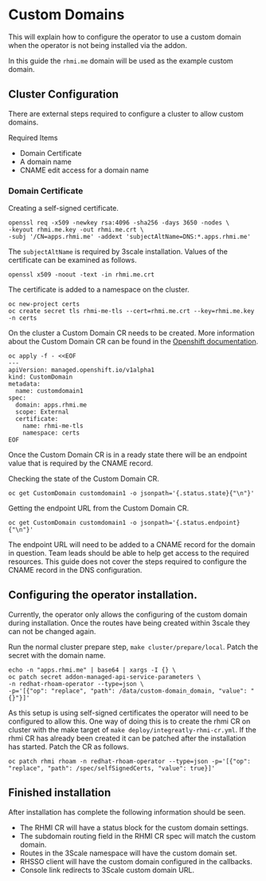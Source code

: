 # Custom Domains
This will explain how to configure the operator to use a custom domain when the operator is not being installed via the addon.

In this guide the `rhmi.me` domain will be used as the example custom domain.

## Cluster Configuration
There are external steps required to configure a cluster to allow custom domains.

Required Items

* Domain Certificate
* A domain name
* CNAME edit access for a domain name


### Domain Certificate

Creating a self-signed certificate.
```shell
openssl req -x509 -newkey rsa:4096 -sha256 -days 3650 -nodes \
-keyout rhmi.me.key -out rhmi.me.crt \
-subj '/CN=apps.rhmi.me' -addext 'subjectAltName=DNS:*.apps.rhmi.me'
```
The `subjectAltName` is required by 3scale installation.
Values of the certificate can be examined as follows.
```shell
openssl x509 -noout -text -in rhmi.me.crt
```

The certificate is  added to a namespace on the cluster.
```shell
oc new-project certs
oc create secret tls rhmi-me-tls --cert=rhmi.me.crt --key=rhmi.me.key -n certs
```

On the cluster a Custom Domain CR needs to be created.
More information about the Custom Domain CR can be found in the [Openshift documentation](https://docs.openshift.com/dedicated/applications/deployments/osd-config-custom-domains-applications.html).
```shell
oc apply -f - <<EOF                                                             
---             
apiVersion: managed.openshift.io/v1alpha1
kind: CustomDomain
metadata:
  name: customdomain1
spec:
  domain: apps.rhmi.me 
  scope: External
  certificate:
    name: rhmi-me-tls
    namespace: certs
EOF
```

Once the Custom Domain CR is in a ready state there will be an endpoint value that is required by the CNAME record.

Checking the state of the Custom Domain CR.
```shell
oc get CustomDomain customdomain1 -o jsonpath='{.status.state}{"\n"}'
```

Getting the endpoint URL from the Custom Domain CR.
```shell
oc get CustomDomain customdomain1 -o jsonpath='{.status.endpoint}{"\n"}'
```

The endpoint URL will need to be added to a CNAME record for the domain in question.
Team leads should be able to help get access to the required resources.
This guide does not cover the steps required to configure the CNAME record in the DNS configuration.

## Configuring the operator installation.
Currently, the operator only allows the configuring of the custom domain during installation. 
Once the routes have being created within 3scale they can not be changed again.

Run the normal cluster prepare step, `make cluster/prepare/local`.
Patch the secret with the domain name.
```shell
echo -n "apps.rhmi.me" | base64 | xargs -I {} \
oc patch secret addon-managed-api-service-parameters \
-n redhat-rhoam-operator --type=json \
-p='[{"op": "replace", "path": /data/custom-domain_domain, "value": "{}"}]'
```
As this setup is using self-signed certificates the operator will need to be configured to allow this.
One way of doing this is to create the rhmi CR on cluster with the make target of `make deploy/integreatly-rhmi-cr.yml`.
If the rhmi CR has already been created it can be patched after the installation has started. 
Patch the CR as follows.

```shell    
oc patch rhmi rhoam -n redhat-rhoam-operator --type=json -p='[{"op": "replace", "path": /spec/selfSignedCerts, "value": true}]'
```

## Finished installation
After installation has complete the following information should be seen.

* The RHMI CR will have a status block for the custom domain settings. 
* The subdomain routing field in the RHMI CR spec will match the custom domain.
* Routes in the 3Scale namespace will have the custom domain set.
* RHSSO client will have the custom domain configured in the callbacks.
* Console link redirects to 3Scale custom domain URL. 